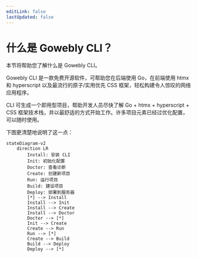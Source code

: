 ```yaml
---
editLink: false
lastUpdated: false
---
```


# 什么是 Gowebly CLI？

本节将帮助您了解什么是 Gowebly CLI。

<!--@include: ../parts/block_want-to-try.md-->

Gowebly CLI 是一款免费开源软件，可帮助您在后端使用 Go，在前端使用 htmx 和 hyperscript 以及最流行的原子/实用优先 CSS 框架，轻松构建令人惊叹的网络应用程序。

CLI 可生成一个即用型项目，帮助开发人员尽快了解 Go + htmx + hyperscript + CSS 框架技术栈，并以最舒适的方式开始工作。许多项目元素已经过优化配置，可以随时使用。

下图更清楚地说明了这一点：

```mermaid
stateDiagram-v2
    direction LR
        Install: 安装 CLI
        Init: 初始化配置
        Doctor: 查看诊断
        Create: 创建新项目
        Run: 运行项目
        Build: 建设项目
        Deploy: 部署到服务器
        [*] --> Install
        Install --> Init
        Install --> Create
        Install --> Doctor
        Doctor --> [*]
        Init --> Create
        Create --> Run
        Run --> [*]
        Create --> Build
        Build --> Deploy
        Deploy --> [*]
```

<!--@include: ../parts/links.md-->